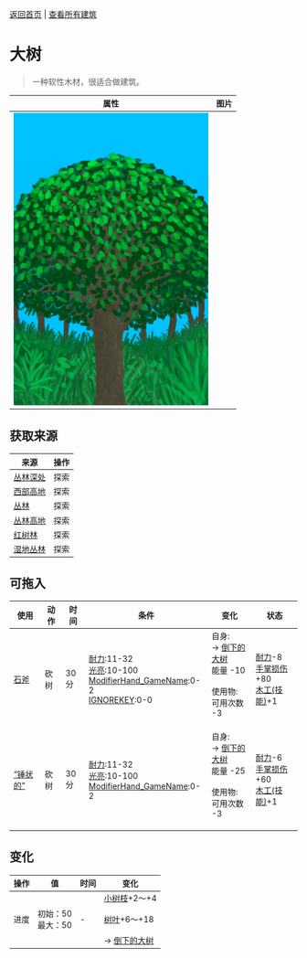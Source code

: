 [返回首页](index.md)   |  [查看所有建筑](building.md)
# 大树  
> 一种软性木材，很适合做建筑。  
  
  属性  |   图片   
 ----  |  ----:   
   |  ![](Sprite/CottonwoodTree.png)   
  
## 获取来源  
来源  |  操作  
----  |  ----  
[丛林深处](DeepJungle.md)  |  探索  
[西部高地](HighlandsWestern.md)  |  探索  
[丛林](Jungle.md)  |  探索  
[丛林高地](JungleHighlands.md)  |  探索  
[红树林](Mangroves.md)  |  探索  
[湿地丛林](Wetlands.md)  |  探索  
## 可拖入  
使用  |  动作  |  时间  |  条件  |  变化  |  状态  
----  |  ----  |  ----  |  ----  |  ----  |  ----  
[石斧](StoneAxe.md)  |  砍树  |  30分  |  [耐力](Stamina.md):11-32<br>[光亮](Light.md):10-100<br>[ModifierHand_GameName](ModifierHand.md):0-2<br>[IGNOREKEY](OnNotAxeAdv.md):0-0  |  自身:<br>→ [倒下的大树](LargeTreeFelled.md)<br>能量  -10<br><br>使用物:<br>可用次数  -3<br><br>  |  [耐力](Stamina.md)-8<br>[手掌损伤](HandDamage.md)+80<br>[木工(技能)](Skill_Woodworking.md)+1  
[“锤状的”](tag_AxeAdv.md)  |  砍树  |  30分  |  [耐力](Stamina.md):11-32<br>[光亮](Light.md):10-100<br>[ModifierHand_GameName](ModifierHand.md):0-2  |  自身:<br>→ [倒下的大树](LargeTreeFelled.md)<br>能量  -25<br><br>使用物:<br>可用次数  -3<br><br>  |  [耐力](Stamina.md)-6<br>[手掌损伤](HandDamage.md)+60<br>[木工(技能)](Skill_Woodworking.md)+1  
## 变化  
操作  |  值  |  时间  |  变化  
----  |  ----  |  ----  |  ----  
进度  |  初始：50<br>最大：50  |  -  |  [小树枝](Sticks.md)+2～+4 <br><br>[树叶](LeavesFresh.md)+6～+18 <br><br>→ [倒下的大树](LargeTreeFelled.md)  
